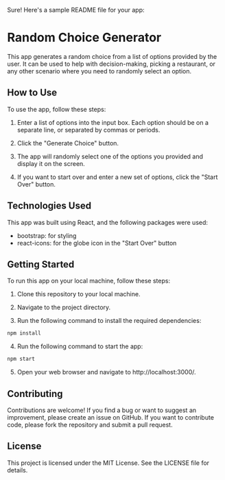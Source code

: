 Sure! Here's a sample README file for your app:

# Random Choice Generator

This app generates a random choice from a list of options provided by the user. It can be used to help with decision-making, picking a restaurant, or any other scenario where you need to randomly select an option.

## How to Use

To use the app, follow these steps:

1. Enter a list of options into the input box. Each option should be on a separate line, or separated by commas or periods.

2. Click the "Generate Choice" button.

3. The app will randomly select one of the options you provided and display it on the screen.

4. If you want to start over and enter a new set of options, click the "Start Over" button.

## Technologies Used

This app was built using React, and the following packages were used:

- bootstrap: for styling
- react-icons: for the globe icon in the "Start Over" button

## Getting Started

To run this app on your local machine, follow these steps:

1. Clone this repository to your local machine.

2. Navigate to the project directory.

3. Run the following command to install the required dependencies:

```bash
npm install
```

4. Run the following command to start the app:

```bash
npm start
```

5. Open your web browser and navigate to http://localhost:3000/.

## Contributing

Contributions are welcome! If you find a bug or want to suggest an improvement, please create an issue on GitHub. If you want to contribute code, please fork the repository and submit a pull request.

## License

This project is licensed under the MIT License. See the LICENSE file for details.
